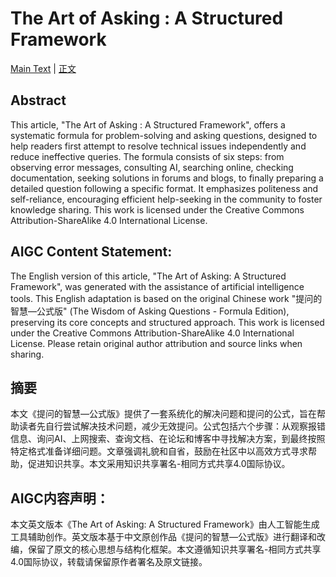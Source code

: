 # The Art of Asking : A Structured Framework

[Main Text](main-en.md) | [正文](main-zh_CN.md)

## Abstract
This article, "The Art of Asking : A Structured Framework", offers a systematic formula for problem-solving and asking questions, designed to help readers first attempt to resolve technical issues independently and reduce ineffective queries. The formula consists of six steps: from observing error messages, consulting AI, searching online, checking documentation, seeking solutions in forums and blogs, to finally preparing a detailed question following a specific format. It emphasizes politeness and self-reliance, encouraging efficient help-seeking in the community to foster knowledge sharing. This work is licensed under the Creative Commons Attribution-ShareAlike 4.0 International License.

## AIGC Content Statement:
The English version of this article, "The Art of Asking: A Structured Framework", was generated with the assistance of artificial intelligence tools. This English adaptation is based on the original Chinese work "提问的智慧—公式版" (The Wisdom of Asking Questions - Formula Edition), preserving its core concepts and structured approach. This work is licensed under the Creative Commons Attribution-ShareAlike 4.0 International License. Please retain original author attribution and source links when sharing.

## 摘要
本文《提问的智慧—公式版》提供了一套系统化的解决问题和提问的公式，旨在帮助读者先自行尝试解决技术问题，减少无效提问。公式包括六个步骤：从观察报错信息、询问AI、上网搜索、查询文档、在论坛和博客中寻找解决方案，到最终按照特定格式准备详细问题。文章强调礼貌和自省，鼓励在社区中以高效方式寻求帮助，促进知识共享。本文采用知识共享署名-相同方式共享4.0国际协议。

## AIGC内容声明：
本文英文版本《The Art of Asking: A Structured Framework》由人工智能生成工具辅助创作。英文版本基于中文原创作品《提问的智慧—公式版》进行翻译和改编，保留了原文的核心思想与结构化框架。本文遵循知识共享署名-相同方式共享4.0国际协议，转载请保留原作者署名及原文链接。
